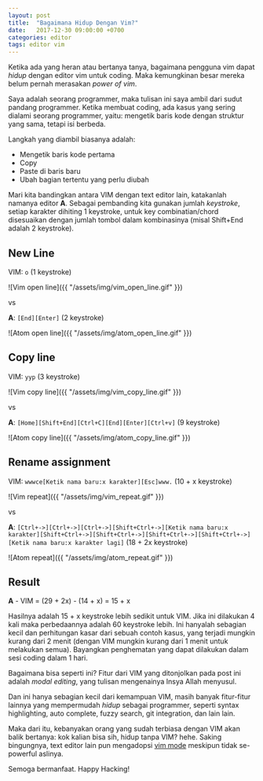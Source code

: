 ```yaml
---
layout: post
title:  "Bagaimana Hidup Dengan Vim?"
date:   2017-12-30 09:00:00 +0700
categories: editor
tags: editor vim
---
```


Ketika ada yang heran atau bertanya tanya, bagaimana pengguna vim dapat _hidup_ dengan editor vim untuk coding. Maka kemungkinan besar mereka belum pernah merasakan _power of vim_.

Saya adalah seorang programmer, maka tulisan ini saya ambil dari sudut pandang programmer. Ketika membuat coding, ada kasus yang sering dialami seorang programmer, yaitu: mengetik baris kode dengan struktur yang sama, tetapi isi berbeda.

Langkah yang diambil biasanya adalah:

* Mengetik baris kode pertama
* Copy
* Paste di baris baru
* Ubah bagian tertentu yang perlu diubah


Mari kita bandingkan antara VIM dengan text editor lain, katakanlah namanya editor **A**. Sebagai pembanding kita gunakan jumlah _keystroke_, setiap karakter dihiting 1 keystroke, untuk key combinatian/chord disesuaikan dengan jumlah tombol dalam kombinasinya (misal Shift+End adalah 2 keystroke).

## New Line

VIM: `o` (1 keystroke)

![Vim open line]({{ "/assets/img/vim_open_line.gif" }})

vs

**A**: `[End][Enter]` (2 keystroke)

![Atom open line]({{ "/assets/img/atom_open_line.gif" }})

## Copy line

VIM: `yyp` (3 keystroke)

![Vim copy line]({{ "/assets/img/vim_copy_line.gif" }})

vs

**A**: `[Home][Shift+End][Ctrl+C][End][Enter][Ctrl+v]` (9 keystroke)

![Atom copy line]({{ "/assets/img/atom_copy_line.gif" }})

## Rename assignment

VIM: `wwwce[Ketik nama baru:x karakter][Esc]www.` (10 + x keystroke)

![Vim repeat]({{ "/assets/img/vim_repeat.gif" }})

vs

**A**: `[Ctrl+->][Ctrl+->][Ctrl+->][Shift+Ctrl+->][Ketik nama baru:x karakter][Shift+Ctrl+->][Shift+Ctrl+->][Shift+Ctrl+->][Shift+Ctrl+->][Ketik nama baru:x karakter lagi]` (18 + 2x keystroke)

![Atom repeat]({{ "/assets/img/atom_repeat.gif" }})

## Result

**A** - VIM = (29 + 2x) - (14 + x) = 15 + x

Hasilnya adalah 15 + x keystroke lebih sedikit untuk VIM. Jika ini dilakukan 4 kali maka perbedaannya adalah 60 keystroke lebih. Ini hanyalah sebagian kecil dan perhitungan kasar dari sebuah contoh kasus, yang terjadi mungkin kurang dari 2 menit (dengan VIM mungkin kurang dari 1 menit untuk melakukan semua). Bayangkan penghematan yang dapat dilakukan dalam sesi coding dalam 1 hari.

Bagaimana bisa seperti ini? Fitur dari VIM yang ditonjolkan pada post ini adalah _modal editing_, yang tulisan mengenainya Insya Allah menyusul.

Dan ini hanya sebagian kecil dari kemampuan VIM, masih banyak fitur-fitur lainnya yang mempermudah _hidup_ sebagai programmer, seperti syntax highlighting, auto complete, fuzzy search, git integration, dan lain lain.

Maka dari itu, kebanyakan orang yang sudah terbiasa dengan VIM akan balik bertanya: kok kalian bisa sih, hidup tanpa VIM? hehe. Saking bingungnya, text editor lain pun mengadopsi [vim mode](https://stackoverflow.com/questions/700186/text-editors-with-vim-mode) meskipun tidak se-powerful aslinya.

Semoga bermanfaat. Happy Hacking!
